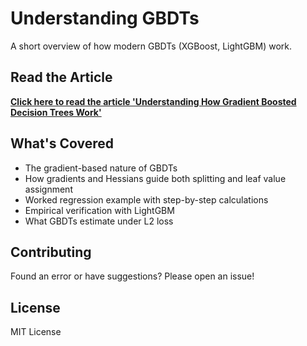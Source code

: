 # Understanding GBDTs

A short overview of how modern GBDTs (XGBoost, LightGBM) work.

## Read the Article

**[Click here to read the article 'Understanding How Gradient Boosted Decision Trees Work'](https://StatMixedML.github.io/gbdt-explained/)**

## What's Covered

- The gradient-based nature of GBDTs
- How gradients and Hessians guide both splitting and leaf value assignment
- Worked regression example with step-by-step calculations
- Empirical verification with LightGBM
- What GBDTs estimate under L2 loss

## Contributing

Found an error or have suggestions? Please open an issue!

## License

MIT License
